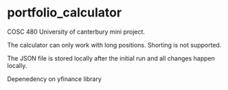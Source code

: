 # portfolio_calculator

COSC 480 University of canterbury mini project. 

The calculator can only work with long positions. Shorting is not supported. 

The JSON file is stored locally after the initial run and all changes happen locally. 

Depenedency on yfinance library

